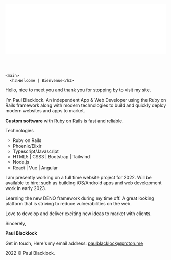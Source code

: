 <html lang="en">
  <head>
    <meta charset="utf-8" />
<meta name="viewport" content="width=device-width, initial-scale=1.0" />
<title>Paul Blacklock Rails | Web Dev: Rails app and web developer</title>

<meta name="description" content="Rails Developer" />

<link rel="stylesheet" href="css" />

  </head>
  <body class="default ">
    <header>
 <img src="logo.svg" alt="Logo" />
</header>

    <main>
      <h3>Welcome | Bienvenue</h3>

<p>Hello, nice to meet you and thank you for stopping by to visit my site.</p>

<p>I’m Paul Blacklock. An independent App &amp; Web Developer using the Ruby on Rails framework along with modern technologies to build and quickly deploy modern websites and apps to market.</p>

<p><b>Custom software</b> with Ruby on Rails is fast and reliable.</p>

<p>Technologies</p>

<ul type="circle">
<li> Ruby on Rails </li>
<li> Phoenix/Elixir</li>
<li> Typescript/Javascript </li>
<li> HTML5 | CSS3 | Bootstrap | Tailwind</li>
<li> Node.js </li>
<li> React | Vue | Angular </li>
</ul>

<p>I am presently working on a full time website project for 2022. Will be available to hire; such as building iOS/Android apps and web development work in early 2023.</p>

<p>Learning the new DENO framework during my time off. A great looking platform that is striving to reduce vulnerabilities on the web. </p>

<p>Love to develop and deliver exciting new ideas to market with clients.</p>

<p>Sincerely,</p>
<p><b>Paul Blacklock</b></p>
    </main>
     
<p>Get in touch, Here's my email address: <a href="mailto:paulblacklock@proton.me">paulblacklock@proton.me</a> </p> 
<p> 2022 &#169; Paul Blacklock. </p>
 
